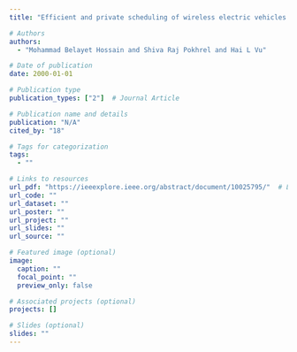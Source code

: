 ```yaml
---
title: "Efficient and private scheduling of wireless electric vehicles charging using reinforcement learning"

# Authors
authors:
  - "Mohammad Belayet Hossain and Shiva Raj Pokhrel and Hai L Vu"

# Date of publication
date: 2000-01-01

# Publication type
publication_types: ["2"]  # Journal Article

# Publication name and details
publication: "N/A"
cited_by: "18"

# Tags for categorization
tags:
  - ""

# Links to resources
url_pdf: "https://ieeexplore.ieee.org/abstract/document/10025795/"  # Link to the resource
url_code: ""
url_dataset: ""
url_poster: ""
url_project: ""
url_slides: ""
url_source: ""

# Featured image (optional)
image:
  caption: ""
  focal_point: ""
  preview_only: false

# Associated projects (optional)
projects: []

# Slides (optional)
slides: ""
---
```

